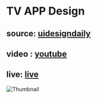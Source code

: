 # TV APP Design
## source: [uidesigndaily](https://uidesigndaily.com/posts/photoshop-tv-app-gallery-day-25)
## video : [youtube](https://www.youtube.com/watch?v=xJOCakVUV8s)
## live: [live](https://akifcan.github.io/tv-app-uidesigndaily/)
![Thumbnail](https://i.hizliresim.com/1mkDYo.png)
